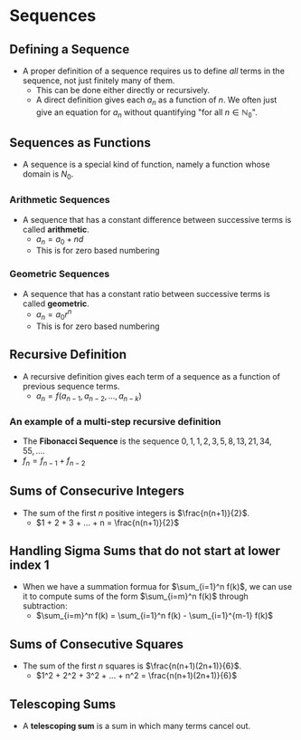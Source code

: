 # Sequences
## Defining a Sequence
- A proper definition of a sequence requires us to define *all* terms in the sequence, not just finitely many of them.
  - This can be done either directly or recursively.
  - A direct definition gives each $a_n$ as a function of $n$. We often just give an equation for $a_n$ without quantifying "for all $n \in \mathbb{N_0}$".

## Sequences as Functions
- A sequence is a special kind of function, namely a function whose domain is $N_0$.

### Arithmetic Sequences
- A sequence that has a constant difference between successive terms is called **arithmetic**.
  - $a_n = a_0 + nd$
  - This is for zero based numbering

### Geometric Sequences
- A sequence that has a constant ratio between successive terms is called **geometric**.
  - $a_n = a_0r^n$
  - This is for zero based numbering

## Recursive Definition
- A recursive definition gives each term of a sequence as a function of previous sequence terms.
  - $a_n = f(a_{n-1}, a_{n-2}, ..., a_{n-k})$

### An example of a multi-step recursive definition
- The **Fibonacci Sequence** is the sequence $0,1,1,2,3,5,8,13,21,34,55,...$.
- $f_n = f_{n-1} + f_{n-2}$

## Sums of Consecurive Integers
- The sum of the first $n$ positive integers is $\frac{n(n+1)}{2}$.
  - $1 + 2 + 3 + ... + n = \frac{n(n+1)}{2}$

## Handling Sigma Sums that do not start at lower index 1
- When we have a summation formua for $\sum_{i=1}^n f(k)$, we can use it to compute sums of the form $\sum_{i=m}^n f(k)$ through subtraction:
  - $\sum_{i=m}^n f(k) = \sum_{i=1}^n f(k) - \sum_{i=1}^{m-1} f(k)$

## Sums of Consecutive Squares
- The sum of the first $n$ squares is $\frac{n(n+1)(2n+1)}{6}$.
  - $1^2 + 2^2 + 3^2 + ... + n^2 = \frac{n(n+1)(2n+1)}{6}$
  
## Telescoping Sums
- A **telescoping sum** is a sum in which many terms cancel out.
